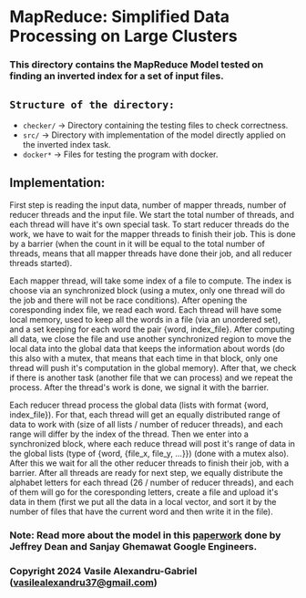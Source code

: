 # MapReduce: Simplified Data Processing on Large Clusters

### This directory contains the MapReduce Model tested on finding an inverted index for a set of input files.

## `Structure of the directory:`
  * `checker/` -> Directory containing the testing files to check correctness.
  * `src/` -> Directory with implementation of the model directly applied on the inverted index task.
  * `docker*` -> Files for testing the program with docker.
    
## Implementation:

First step is reading the input data, number of mapper threads, number of reducer threads and the input
file. We start the total number of threads, and each thread will have it's own special task. To start
reducer threads do the work, we have to wait for the mapper threads to finish their job. This is done
by a barrier (when the count in it will be equal to the total number of threads, means that all mapper
threads have done their job, and all reducer threads started).

Each mapper thread, will take some index of a file to compute. The index is choose via an synchronized
block (using a mutex, only one thread will do the job and there will not be race conditions). After
opening the coresponding index file, we read each word. Each thread will have some local memory, used
to keep all the words in a file (via an unordered set), and a set keeping for each word the pair
{word, index_file}. After computing all data, we close the file and use another synchronized region
to move the local data into the global data that keeps the information about words (do this also with
a mutex, that means that each time in that block, only one thread will push it's computation in the
global memory). After that, we check if there is another task (another file that we can process) and
we repeat the process. After the thread's work is done, we signal it with the barrier.

Each reducer thread process the global data (lists with format {word, index_file}). For that, each thread
will get an equally distributed range of data to work with (size of all lists / number of reducer threads),
and each range will differ by the index of the thread. Then we enter into a synchronized block, where each
reduce thread will post it's range of data in the global lists (type of {word, {file_x, file_y, ...}})
(done with a mutex also). After this we wait for all the other reducer threads to finish their job, with
a barrier. After all threads are ready for next step, we equally distribute the alphabet letters for each
thread (26 / number of reducer threads), and each of them will go for the coresponding letters, create a file
and upload it's data in them (first we put all the data in a local vector, and sort it by the number of
files that have the current word and then write it in the file).

### Note: Read more about the model in this [paperwork](https://static.googleusercontent.com/media/research.google.com/en//archive/mapreduce-osdi04.pdf) done by Jeffrey Dean and Sanjay Ghemawat Google Engineers.

### Copyright 2024 Vasile Alexandru-Gabriel (vasilealexandru37@gmail.com)
